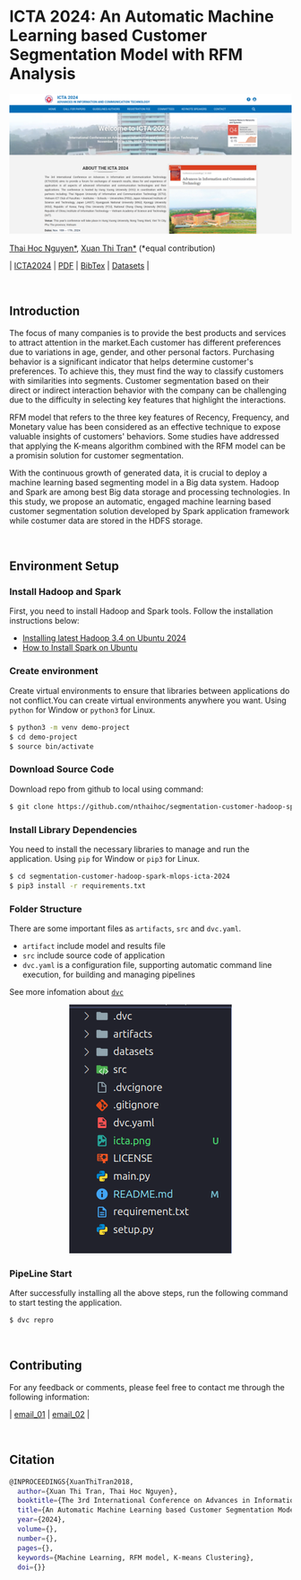 # ICTA 2024: An Automatic Machine Learning based Customer Segmentation Model with RFM Analysis

<img src="icta.png" alt="icta" style=auto/>

[Thai Hoc Nguyen*](https://nthaihoc.github.io/about-me/), [Xuan Thi Tran*](https://www.facebook.com/profile.php?id=100011111342596) (*equal contribution)

| [ICTA2024](https://icta.hvu.edu.vn/) | [PDF](https://) | [BibTex](https://) | [Datasets](https://) |

&nbsp;

## Introduction
The focus of many companies is to provide the best products and services to attract attention in the market.Each customer has different preferences due to variations in age, gender, and other personal factors. Purchasing behavior is a significant indicator that helps determine customer's preferences. To achieve this, they must find the way to classify customers with similarities into segments. Customer segmentation based on their direct or indirect interaction behavior with the company can be challenging due to the difficulty in selecting key features that highlight the interactions.

RFM model that refers to the three key features of Recency, Frequency, and Monetary value has been considered as an effective technique to expose valuable insights of customers' behaviors. Some studies have addressed that applying the K-means algorithm combined with the RFM model can be a promisin solution for customer segmentation. 

With the continuous growth of generated data, it is crucial to deploy a machine learning based segmenting model in a Big data system. Hadoop and Spark are among best Big data storage and processing technologies. In this study, we propose an automatic, engaged machine learning based customer segmentation solution developed by Spark application framework while costumer data are stored in the HDFS storage. 

&nbsp;

## Environment Setup

### Install Hadoop and Spark
First, you need to install Hadoop and Spark tools. Follow the installation instructions below:
- [Installing latest Hadoop 3.4 on Ubuntu 2024](https://medium.com/@nsidana123/installing-latest-hadoop-3-4-on-ubuntu-2024-easy-installation-guide-874f889fede7)
- [How to Install Spark on Ubuntu](https://medium.com/@redswitches/how-to-install-spark-on-ubuntu-965266d290d6)
 
### Create environment
Create virtual environments to ensure that libraries between applications do not conflict.You can create virtual environments anywhere you want. Using `python` for Window or `python3` for Linux.

```bash
$ python3 -m venv demo-project
$ cd demo-project
$ source bin/activate
```
### Download Source Code
Download repo from github to local using command:

```bash
$ git clone https://github.com/nthaihoc/segmentation-customer-hadoop-spark-mlops-icta-2024.git
```

### Install Library Dependencies 

You need to install the necessary libraries to manage and run the application. Using `pip` for Window or `pip3` for Linux.

```bash
$ cd segmentation-customer-hadoop-spark-mlops-icta-2024
$ pip3 install -r requirements.txt
```

### Folder Structure

There are some important files as `artifacts`, `src` and `dvc.yaml`.

+ `artifact` include model and results file
+ `src` include source code of application
+ `dvc.yaml` is a configuration file, supporting automatic command line execution, for building and managing pipelines

See more infomation about [`dvc`](https://dvc.org/)

<div style="text-align: center;">
    <img src="folder_structure.png" alt="folder structure" style="auto;" />
</div>

### PipeLine Start

After successfully installing all the above steps, run the following command to start testing the application.

```bash
$ dvc repro
```

&nbsp;

## Contributing
For any feedback or comments, please feel free to contact me through the following information:

| [email_01](mailto:thaihoc.ictu@gmail.com) | [email_02](mailto:ttxuan@ictu.edu.vn:) |

&nbsp;

## Citation
```bash
@INPROCEEDINGS{XuanThiTran2018,
  author={Xuan Thi Tran, Thai Hoc Nguyen},
  booktitle={The 3rd International Conference on Advances in Information and Communication Technology (ICTA2024)}, 
  title={An Automatic Machine Learning based Customer Segmentation Model with RFM Analysis}, 
  year={2024},
  volume={},
  number={},
  pages={},
  keywords={Machine Learning, RFM model, K-means Clustering},
  doi={}}
```

